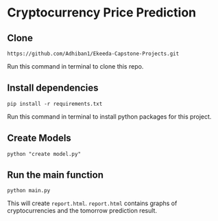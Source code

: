 # Cryptocurrency Price Prediction

## Clone
```
https://github.com/Adhiban1/Ekeeda-Capstone-Projects.git
```
Run this command in terminal to clone this repo.
## Install dependencies
```
pip install -r requirements.txt
```
Run this command in terminal to install python packages for this project.
## Create Models
```
python "create model.py"
```
## Run the main function
```
python main.py
```
This will create `report.html`. `report.html` contains graphs of cryptocurrencies and the tomorrow prediction result.